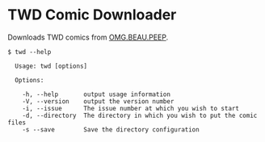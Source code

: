 # TWD Comic Downloader

Downloads TWD comics from [OMG.BEAU.PEEP](http://www.omgbeaupeep.com).

```
$ twd --help

  Usage: twd [options]

  Options:

    -h, --help       output usage information
    -V, --version    output the version number
    -i, --issue      The issue number at which you wish to start
    -d, --directory  The directory in which you wish to put the comic files
    -s --save        Save the directory configuration
```
